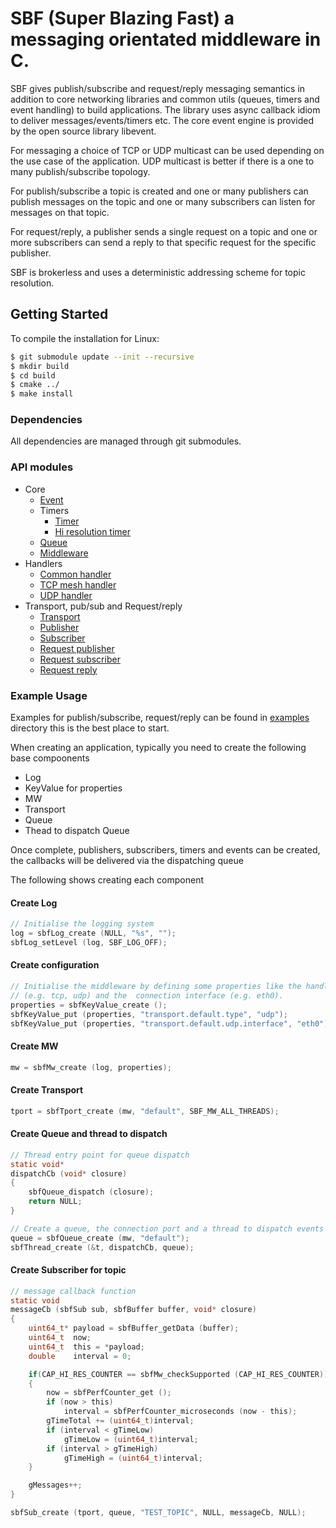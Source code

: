 # SBF (Super Blazing Fast) a messaging orientated middleware in C.

SBF gives publish/subscribe and request/reply messaging semantics in addition to core networking libraries and common utils (queues, timers and event handling) to build applications. The library uses async callback idiom to deliver messages/events/timers etc. The core event engine is provided by the open source library libevent.

For messaging a choice of TCP or UDP multicast can be used depending on the use case of the application. UDP multicast is better if there is a one to many publish/subscribe topology.

For publish/subscribe a topic is created and one or many publishers can publish messages on the topic and one or many subscribers can listen for messages on that topic.

For request/reply, a publisher sends a single request on a topic and one or more subscribers can send a reply to that specific request for the specific publisher.

SBF is brokerless and uses a deterministic addressing scheme for topic resolution.

## Getting Started

To compile the installation for Linux:

```bash
$ git submodule update --init --recursive
$ mkdir build
$ cd build
$ cmake ../
$ make install

```

### Dependencies

All dependencies are managed through git submodules.

### API modules

* Core
  * [Event](./src/core/sbfEvent.h)
  * Timers
    * [Timer](./src/core/sbfTimer.h)
    * [Hi resolution timer](./src/core/sbfHiResTimer.h)
  * [Queue](./src/core/sbfQueue.h)
  * [Middleware](./src/core/sbfMw.h)
* Handlers
  * [Common handler](./src/handlers/common/sbfCommonHandler.h)
  * [TCP mesh handler](./src/handlers/tcpmesh/sbfTcpMeshHandler.h)
  * [UDP handler](./src/handlers/udp/sbfUdpHandler.h)
* Transport, pub/sub and Request/reply
  * [Transport](./src/transport/sbfTport.h)
  * [Publisher](./src/transport/sbfPub.h)
  * [Subscriber](./src/transport/sbfSub.h)
  * [Request publisher](./src/requestreply/sbfRequestPub.h)
  * [Request subscriber](./src/requestreply/sbfRequestSub.h)
  * [Request reply](./src/requestreply/sbfRequestReply.h)

### Example Usage

Examples for publish/subscribe, request/reply can be found in [examples](./examples) directory this is the best place to start.

When creating an application, typically you need to create the following base compoonents

* Log
* KeyValue for properties
* MW
* Transport
* Queue 
* Thead to dispatch Queue

Once complete, publishers, subscribers, timers and events can be created, the callbacks will be delivered via the dispatching queue

The following shows creating each component

#### Create Log

```c
// Initialise the logging system
log = sbfLog_create (NULL, "%s", "");
sbfLog_setLevel (log, SBF_LOG_OFF);
```

#### Create configuration 

```c
// Initialise the middleware by defining some properties like the handler
// (e.g. tcp, udp) and the  connection interface (e.g. eth0).
properties = sbfKeyValue_create ();
sbfKeyValue_put (properties, "transport.default.type", "udp");
sbfKeyValue_put (properties, "transport.default.udp.interface", "eth0");
```

#### Create MW

```c
mw = sbfMw_create (log, properties);
```

#### Create Transport

```c
tport = sbfTport_create (mw, "default", SBF_MW_ALL_THREADS);
```

#### Create Queue and thread to dispatch

```c
// Thread entry point for queue dispatch
static void*
dispatchCb (void* closure)
{
    sbfQueue_dispatch (closure);
    return NULL;
}

// Create a queue, the connection port and a thread to dispatch events
queue = sbfQueue_create (mw, "default");
sbfThread_create (&t, dispatchCb, queue);
```

#### Create Subscriber for topic

```c
// message callback function
static void
messageCb (sbfSub sub, sbfBuffer buffer, void* closure)
{
    uint64_t* payload = sbfBuffer_getData (buffer);
    uint64_t  now;
    uint64_t  this = *payload;
    double    interval = 0;

    if(CAP_HI_RES_COUNTER == sbfMw_checkSupported (CAP_HI_RES_COUNTER))
    {
        now = sbfPerfCounter_get ();
        if (now > this)
            interval = sbfPerfCounter_microseconds (now - this);
        gTimeTotal += (uint64_t)interval;
        if (interval < gTimeLow)
            gTimeLow = (uint64_t)interval;
        if (interval > gTimeHigh)
            gTimeHigh = (uint64_t)interval;
    }

    gMessages++;
}

sbfSub_create (tport, queue, "TEST_TOPIC", NULL, messageCb, NULL);
```

